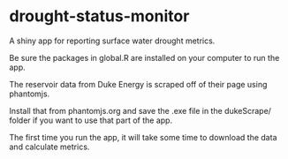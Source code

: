 # drought-status-monitor
A shiny app for reporting surface water drought metrics.

Be sure the packages in global.R are installed on your computer to run the app.

The reservoir data from Duke Energy is scraped off of their page using phantomjs.

Install that from phantomjs.org and save the .exe file in the dukeScrape/ folder if you want to use that part of the app.

The first time you run the app, it will take some time to download the data and calculate metrics.
